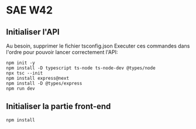 # SAE W42



## Initialiser l'API

Au besoin, supprimer le fichier tsconfig.json
Executer ces commandes dans l'ordre pour pouvoir lancer correctement l'API: 

```
npm init -y
npm install -D typescript ts-node ts-node-dev @types/node
npx tsc --init
npm install express@next
npm install -D @types/express
npm run dev
```

## Initialiser la partie front-end

```
npm install
```

